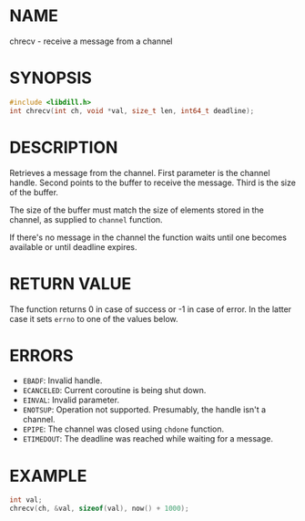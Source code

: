 # NAME

chrecv - receive a message from a channel

# SYNOPSIS

```c
#include <libdill.h>
int chrecv(int ch, void *val, size_t len, int64_t deadline);
```

# DESCRIPTION

Retrieves a message from the channel. First parameter is the channel handle. Second points to the buffer to receive the message. Third is the size of the buffer.

The size of the buffer must match the size of elements stored in the channel, as supplied to `channel` function.

If there's no message in the channel the function waits until one becomes available or until deadline expires.

# RETURN VALUE

The function returns 0 in case of success or -1 in case of error. In the latter case it sets `errno` to one of the values below.

# ERRORS

* `EBADF`: Invalid handle.
* `ECANCELED`: Current coroutine is being shut down.
* `EINVAL`: Invalid parameter.
* `ENOTSUP`: Operation not supported. Presumably, the handle isn't a channel.
* `EPIPE`: The channel was closed using `chdone` function.
* `ETIMEDOUT`: The deadline was reached while waiting for a message.

# EXAMPLE

```c
int val;
chrecv(ch, &val, sizeof(val), now() + 1000);
```

